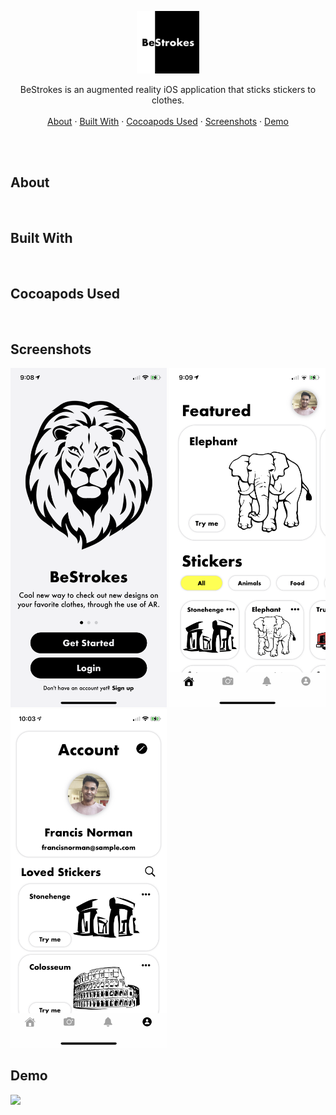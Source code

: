 <p align="center">
  <p align="center">
    <img src="/ReadMeFiles/BeStrokes Icon.png" width="100" height="100">
  </p>
  
  <p align="center">
    BeStrokes is an augmented reality iOS application that sticks stickers to clothes.
    <br />
    <br />
    <a href="#about">About</a>
    ·
    <a href="#built-with">Built With</a>
    ·
    <a href="#cocoapods-used">Cocoapods Used</a>
    ·
    <a href="#screenshots">Screenshots</a>
    ·
    <a href="#demo">Demo</a>
  </p>
  
</p>

<br />
<br />

## About
<br />

## Built With
<br />

## Cocoapods Used
<br />

## Screenshots

<img src="/ReadMeFiles/Landing.PNG" width="250"/> <img src="/ReadMeFiles/Home-Light.PNG" width="250"/> <img src="/ReadMeFiles/Account-Light.PNG" width="250"/>
<br />

## Demo

<img src="/ReadMeFiles/Demo.gif" width="250"/>
